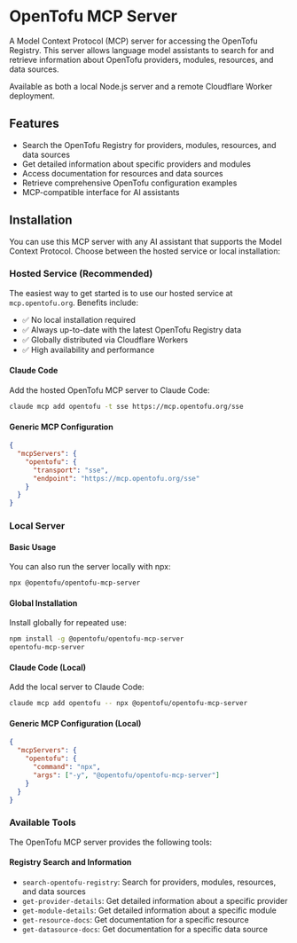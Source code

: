 # OpenTofu MCP Server

A Model Context Protocol (MCP) server for accessing the OpenTofu Registry. This server allows language model assistants to search for and retrieve information about OpenTofu providers, modules, resources, and data sources.

Available as both a local Node.js server and a remote Cloudflare Worker deployment.

## Features

- Search the OpenTofu Registry for providers, modules, resources, and data sources
- Get detailed information about specific providers and modules
- Access documentation for resources and data sources
- Retrieve comprehensive OpenTofu configuration examples
- MCP-compatible interface for AI assistants

## Installation

You can use this MCP server with any AI assistant that supports the Model Context Protocol. Choose between the hosted service or local installation:

### Hosted Service (Recommended)

The easiest way to get started is to use our hosted service at `mcp.opentofu.org`. Benefits include:

- ✅ No local installation required
- ✅ Always up-to-date with the latest OpenTofu Registry data
- ✅ Globally distributed via Cloudflare Workers
- ✅ High availability and performance

#### Claude Code

Add the hosted OpenTofu MCP server to Claude Code:

```bash
claude mcp add opentofu -t sse https://mcp.opentofu.org/sse
```

#### Generic MCP Configuration

```json
{
  "mcpServers": {
    "opentofu": {
      "transport": "sse",
      "endpoint": "https://mcp.opentofu.org/sse"
    }
  }
}
```

### Local Server

#### Basic Usage

You can also run the server locally with npx:

```bash
npx @opentofu/opentofu-mcp-server
```

#### Global Installation

Install globally for repeated use:

```bash
npm install -g @opentofu/opentofu-mcp-server
opentofu-mcp-server
```

#### Claude Code (Local)

Add the local server to Claude Code:

```bash
claude mcp add opentofu -- npx @opentofu/opentofu-mcp-server
```

#### Generic MCP Configuration (Local)

```json
{
  "mcpServers": {
    "opentofu": {
      "command": "npx",
      "args": ["-y", "@opentofu/opentofu-mcp-server"]
    }
  }
}
```

### Available Tools

The OpenTofu MCP server provides the following tools:

#### Registry Search and Information

- `search-opentofu-registry`: Search for providers, modules, resources, and data sources
- `get-provider-details`: Get detailed information about a specific provider
- `get-module-details`: Get detailed information about a specific module
- `get-resource-docs`: Get documentation for a specific resource
- `get-datasource-docs`: Get documentation for a specific data source
